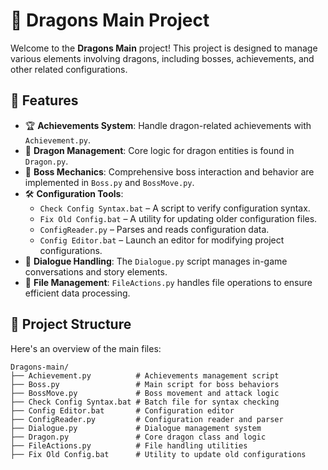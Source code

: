 # 🐉 Dragons Main Project

Welcome to the **Dragons Main** project! This project is designed to manage various elements involving dragons, including bosses, achievements, and other related configurations.

## 🚀 Features

- 🏆 **Achievements System**: Handle dragon-related achievements with `Achievement.py`.
- 🐲 **Dragon Management**: Core logic for dragon entities is found in `Dragon.py`.
- 👑 **Boss Mechanics**: Comprehensive boss interaction and behavior are implemented in `Boss.py` and `BossMove.py`.
- 🛠️ **Configuration Tools**:
  - `Check Config Syntax.bat` – A script to verify configuration syntax.
  - `Fix Old Config.bat` – A utility for updating older configuration files.
  - `ConfigReader.py` – Parses and reads configuration data.
  - `Config Editor.bat` – Launch an editor for modifying project configurations.
- 💬 **Dialogue Handling**: The `Dialogue.py` script manages in-game conversations and story elements.
- 📂 **File Management**: `FileActions.py` handles file operations to ensure efficient data processing.

## 📂 Project Structure

Here's an overview of the main files:

```plaintext
Dragons-main/
├── Achievement.py          # Achievements management script
├── Boss.py                 # Main script for boss behaviors
├── BossMove.py             # Boss movement and attack logic
├── Check Config Syntax.bat # Batch file for syntax checking
├── Config Editor.bat       # Configuration editor
├── ConfigReader.py         # Configuration reader and parser
├── Dialogue.py             # Dialogue management system
├── Dragon.py               # Core dragon class and logic
├── FileActions.py          # File handling utilities
├── Fix Old Config.bat      # Utility to update old configurations
